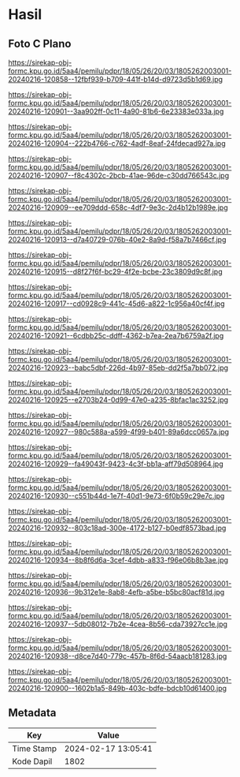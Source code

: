 # Hasil

## Foto C Plano

https://sirekap-obj-formc.kpu.go.id/5aa4/pemilu/pdpr/18/05/26/20/03/1805262003001-20240216-120858--12fbf939-b709-441f-b14d-d9723d5b1d69.jpg

https://sirekap-obj-formc.kpu.go.id/5aa4/pemilu/pdpr/18/05/26/20/03/1805262003001-20240216-120901--3aa902ff-0c11-4a90-81b6-6e23383e033a.jpg

https://sirekap-obj-formc.kpu.go.id/5aa4/pemilu/pdpr/18/05/26/20/03/1805262003001-20240216-120904--222b4766-c762-4adf-8eaf-24fdecad927a.jpg

https://sirekap-obj-formc.kpu.go.id/5aa4/pemilu/pdpr/18/05/26/20/03/1805262003001-20240216-120907--f8c4302c-2bcb-41ae-96de-c30dd766543c.jpg

https://sirekap-obj-formc.kpu.go.id/5aa4/pemilu/pdpr/18/05/26/20/03/1805262003001-20240216-120909--ee709ddd-658c-4df7-9e3c-2d4b12b1989e.jpg

https://sirekap-obj-formc.kpu.go.id/5aa4/pemilu/pdpr/18/05/26/20/03/1805262003001-20240216-120913--d7a40729-076b-40e2-8a9d-f58a7b7466cf.jpg

https://sirekap-obj-formc.kpu.go.id/5aa4/pemilu/pdpr/18/05/26/20/03/1805262003001-20240216-120915--d8f27f6f-bc29-4f2e-bcbe-23c3809d9c8f.jpg

https://sirekap-obj-formc.kpu.go.id/5aa4/pemilu/pdpr/18/05/26/20/03/1805262003001-20240216-120917--cd0928c9-441c-45d6-a822-1c956a40cf4f.jpg

https://sirekap-obj-formc.kpu.go.id/5aa4/pemilu/pdpr/18/05/26/20/03/1805262003001-20240216-120921--6cdbb25c-ddff-4362-b7ea-2ea7b6759a2f.jpg

https://sirekap-obj-formc.kpu.go.id/5aa4/pemilu/pdpr/18/05/26/20/03/1805262003001-20240216-120923--babc5dbf-226d-4b97-85eb-dd2f5a7bb072.jpg

https://sirekap-obj-formc.kpu.go.id/5aa4/pemilu/pdpr/18/05/26/20/03/1805262003001-20240216-120925--e2703b24-0d99-47e0-a235-8bfac1ac3252.jpg

https://sirekap-obj-formc.kpu.go.id/5aa4/pemilu/pdpr/18/05/26/20/03/1805262003001-20240216-120927--980c588a-a599-4f99-b401-89a6dcc0657a.jpg

https://sirekap-obj-formc.kpu.go.id/5aa4/pemilu/pdpr/18/05/26/20/03/1805262003001-20240216-120929--fa49043f-9423-4c3f-bb1a-aff79d508964.jpg

https://sirekap-obj-formc.kpu.go.id/5aa4/pemilu/pdpr/18/05/26/20/03/1805262003001-20240216-120930--c551b44d-1e7f-40d1-9e73-6f0b59c29e7c.jpg

https://sirekap-obj-formc.kpu.go.id/5aa4/pemilu/pdpr/18/05/26/20/03/1805262003001-20240216-120932--803c18ad-300e-4172-b127-b0edf8573bad.jpg

https://sirekap-obj-formc.kpu.go.id/5aa4/pemilu/pdpr/18/05/26/20/03/1805262003001-20240216-120934--8b8f6d6a-3cef-4dbb-a833-f96e06b8b3ae.jpg

https://sirekap-obj-formc.kpu.go.id/5aa4/pemilu/pdpr/18/05/26/20/03/1805262003001-20240216-120936--9b312e1e-8ab8-4efb-a5be-b5bc80acf81d.jpg

https://sirekap-obj-formc.kpu.go.id/5aa4/pemilu/pdpr/18/05/26/20/03/1805262003001-20240216-120937--5db08012-7b2e-4cea-8b56-cda73927cc1e.jpg

https://sirekap-obj-formc.kpu.go.id/5aa4/pemilu/pdpr/18/05/26/20/03/1805262003001-20240216-120938--d8ce7d40-779c-457b-8f6d-54aacb181283.jpg

https://sirekap-obj-formc.kpu.go.id/5aa4/pemilu/pdpr/18/05/26/20/03/1805262003001-20240216-120900--1602b1a5-849b-403c-bdfe-bdcb10d61400.jpg


## Metadata

| Key        | Value               |
| ---------- | ------------------- |
| Time Stamp | 2024-02-17 13:05:41 |
| Kode Dapil | 1802                |




